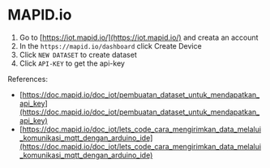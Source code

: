 # MAPID.io

1. Go to [https://iot.mapid.io/](https://iot.mapid.io/) and creata an account
2. In the `https://mapid.io/dashboard` click Create Device
3. Click `NEW DATASET` to create dataset
4. Click `API-KEY` to get the api-key

References:

- [https://doc.mapid.io/doc_iot/pembuatan_dataset_untuk_mendapatkan_api_key](https://doc.mapid.io/doc_iot/pembuatan_dataset_untuk_mendapatkan_api_key)
- [https://doc.mapid.io/doc_iot/lets_code_cara_mengirimkan_data_melalui_komunikasi_mqtt_dengan_arduino_ide](https://doc.mapid.io/doc_iot/lets_code_cara_mengirimkan_data_melalui_komunikasi_mqtt_dengan_arduino_ide)
